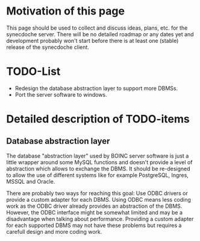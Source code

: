 # Motivation of this page #

This page should be used to collect and discuss ideas, plans, etc. for the synecdoche server. There will be no detailed roadmap or any dates yet and development probably won't start before there is at least one (stable) release of the synecdoche client.


# TODO-List #

  * Redesign the database abstraction layer to support more DBMSs.
  * Port the server software to windows.



# Detailed description of TODO-items #

## Database abstraction layer ##

The database "abstraction layer" used by BOINC server software is just a little wrapper around some MySQL functions and doesn't provide a level of abstraction which allows to exchange the DBMS. It should be re-designed to allow the use of different systems like for example PostgreSQL, Ingres, MSSQL and Oracle.

There are probably two ways for reaching this goal: Use ODBC drivers or provide a custom adapter for each DBMS. Using ODBC means less coding work as the ODBC driver already provides an abstraction of the DBMS. However, the ODBC interface might be somewhat limited and may be a disadvantage when talking about performance. Providing a custom adapter for each supported DBMS may not have these problems but requires a carefull design and more coding work.
